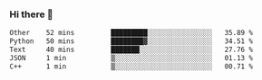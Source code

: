 ### Hi there 👋

<!--START_SECTION:waka-->

```txt
Other    52 mins         █████████░░░░░░░░░░░░░░░░   35.89 %
Python   50 mins         ████████▓░░░░░░░░░░░░░░░░   34.51 %
Text     40 mins         ███████░░░░░░░░░░░░░░░░░░   27.76 %
JSON     1 min           ▒░░░░░░░░░░░░░░░░░░░░░░░░   01.13 %
C++      1 min           ▒░░░░░░░░░░░░░░░░░░░░░░░░   00.71 %
```

<!--END_SECTION:waka-->
